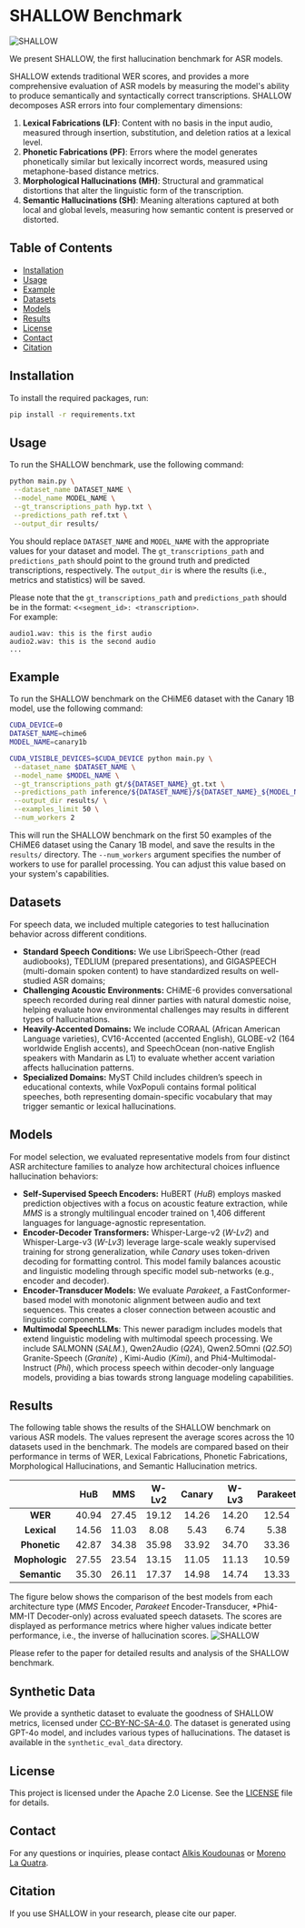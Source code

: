 # SHALLOW Benchmark

![SHALLOW](assets/shallow.png)

We present SHALLOW, the first hallucination benchmark for ASR models.

SHALLOW extends traditional WER scores, and provides a more comprehensive evaluation of ASR models by measuring the model's ability to produce semantically and syntactically correct transcriptions. SHALLOW decomposes ASR errors into four complementary dimensions:
1. **Lexical Fabrications (LF)**: Content with no basis in the input audio, measured through insertion, substitution, and deletion ratios at a lexical level.
2. **Phonetic Fabrications (PF)**: Errors where the model generates phonetically similar but lexically incorrect words, measured using metaphone-based distance metrics.
3. **Morphological Hallucinations (MH)**: Structural and grammatical distortions that alter the linguistic form of the transcription.
4. **Semantic Hallucinations (SH)**: Meaning alterations captured at both local and global levels, measuring how semantic content is preserved or distorted.

## Table of Contents
- [Installation](#installation)
- [Usage](#usage)
- [Example](#example)
- [Datasets](#datasets)
- [Models](#models)
- [Results](#results)
- [License](#license)
- [Contact](#contact)
- [Citation](#citation)

## Installation
To install the required packages, run:
```bash
pip install -r requirements.txt
```

## Usage
To run the SHALLOW benchmark, use the following command:
```bash
python main.py \
 --dataset_name DATASET_NAME \
 --model_name MODEL_NAME \
 --gt_transcriptions_path hyp.txt \
 --predictions_path ref.txt \
 --output_dir results/ 
```
You should replace `DATASET_NAME` and `MODEL_NAME` with the appropriate values for your dataset and model. The `gt_transcriptions_path` and `predictions_path` should point to the ground truth and predicted transcriptions, respectively. The `output_dir` is where the results (i.e., metrics and statistics) will be saved. 

Please note that the `gt_transcriptions_path` and `predictions_path` should be in the format: <`<segment_id>: <transcription>`.
<br>
For example:
```
audio1.wav: this is the first audio
audio2.wav: this is the second audio
...
```

## Example
To run the SHALLOW benchmark on the CHiME6 dataset with the Canary 1B model, use the following command:
```bash
CUDA_DEVICE=0
DATASET_NAME=chime6
MODEL_NAME=canary1b

CUDA_VISIBLE_DEVICES=$CUDA_DEVICE python main.py \
 --dataset_name $DATASET_NAME \
 --model_name $MODEL_NAME \
 --gt_transcriptions_path gt/${DATASET_NAME}_gt.txt \
 --predictions_path inference/${DATASET_NAME}/${DATASET_NAME}_${MODEL_NAME}.txt \
 --output_dir results/ \
 --examples_limit 50 \
 --num_workers 2
```
This will run the SHALLOW benchmark on the first 50 examples of the CHiME6 dataset using the Canary 1B model, and save the results in the `results/` directory. The `--num_workers` argument specifies the number of workers to use for parallel processing. You can adjust this value based on your system's capabilities.

## Datasets
For speech data, we included multiple categories to test hallucination behavior across different conditions.
- **Standard Speech Conditions:** We use LibriSpeech-Other (read audiobooks), TEDLIUM (prepared presentations), and GIGASPEECH (multi-domain spoken content) to have standardized results on well-studied ASR domains;
- **Challenging Acoustic Environments:** CHiME-6 provides conversational speech recorded during real dinner parties with natural domestic noise, helping evaluate how environmental challenges may results in different types of hallucinations.
- **Heavily-Accented Domains:** We include CORAAL (African American Language varieties), CV16-Accented (accented English), GLOBE-v2 (164 worldwide English accents), and SpeechOcean (non-native English speakers with Mandarin as L1) to evaluate whether accent variation affects hallucination patterns.
- **Specialized Domains:** MyST Child includes children’s speech in educational contexts, while VoxPopuli contains formal political speeches, both representing domain-specific vocabulary that may trigger semantic or lexical hallucinations.

## Models
For model selection, we evaluated representative models from four distinct ASR architecture families to analyze how architectural choices influence hallucination behaviors:

- **Self-Supervised Speech Encoders:** HuBERT (*HuB*) employs masked prediction objectives with a focus on acoustic feature extraction, while *MMS* is a strongly multilingual encoder trained on 1,406 different languages for language-agnostic representation.
- **Encoder-Decoder Transformers:** Whisper-Large-v2 (*W-Lv2*) and Whisper-Large-v3 (*W-Lv3*) leverage large-scale weakly supervised training for strong generalization, while *Canary* uses token-driven decoding for formatting control. This model family balances acoustic and linguistic modeling through specific model sub-networks (e.g., encoder and decoder).
- **Encoder-Transducer Models:** We evaluate *Parakeet*, a FastConformer-based model with monotonic alignment between audio and text sequences. This creates a closer connection between acoustic and linguistic components.
- **Multimodal SpeechLLMs**: This newer paradigm includes models that extend linguistic modeling with multimodal speech processing. We include SALMONN (*SALM.*), Qwen2Audio (*Q2A*), Qwen2.5Omni (*Q2.5O*) Granite-Speech (*Granite*) , Kimi-Audio (*Kimi*), and Phi4-Multimodal-Instruct (*Phi*), which process speech within decoder-only language models, providing a bias towards strong language modeling capabilities.

## Results
The following table shows the results of the SHALLOW benchmark on various ASR models. The values represent the average scores across the 10 datasets used in the benchmark. The models are compared based on their performance in terms of WER, Lexical Fabrications, Phonetic Fabrications, Morphological Hallucinations, and Semantic Hallucination metrics.

| | **HuB** | **MMS** | **W-Lv2** | **Canary** | **W-Lv3** | **Parakeet** | **SALM.** | **Q2A** | **Granite** | **Kimi** | **Q2.5O** | **Phi4** |
|:---------------:|:----------------:|:----------------:|:------------------:|:-------------------:|:------------------:|:-----------------------------------:|:------------------:|:----------------:|:--------------------:|:-----------------:|:------------------:|:-----------------:|
| **WER** | 40.94 | 27.45 | 19.12 | 14.26 | 14.20 | 12.54 | 99.92 | 21.99 | 15.21 | 13.53 | 12.76 | 12.07 |
| **Lexical**  | 14.56 | 11.03 | 8.08  | 5.43  | 6.74  | 5.38  | 13.59 | 7.13  | 5.56  | 6.92  | 5.17  | 6.18  |
| **Phonetic**  | 42.87 | 34.38 | 35.98 | 33.92 | 34.70 | 33.36 | 40.80 | 36.75 | 34.18 | 35.14 | 33.85 | 33.89 |
| **Mophologic**  | 27.55 | 23.54 | 13.15 | 11.05 | 11.13 | 10.59 | 16.54 | 13.77 | 10.13 | 12.30 | 10.56 | 11.22 |
| **Semantic**  | 35.30 | 26.11 | 17.37 | 14.98 | 14.74 | 13.33 | 23.23 | 19.55 | 13.56 | 15.48 | 12.71 | 14.37 |

The figure below shows the comparison of the best models from each architecture type (*MMS* Encoder, *Parakeet* Encoder-Transducer, *Phi4-MM-IT Decoder-only) across evaluated speech datasets. The scores are displayed as performance metrics where higher values indicate better performance, i.e., the inverse of hallucination scores.
![SHALLOW](assets/performance.png)

Please refer to the paper for detailed results and analysis of the SHALLOW benchmark. 

## Synthetic Data
We provide a synthetic dataset to evaluate the goodness of SHALLOW metrics, licensed under [CC-BY-NC-SA-4.0](https://creativecommons.org/licenses/by-nc-sa/4.0/). The dataset is generated using GPT-4o model, and includes various types of hallucinations. The dataset is available in the `synthetic_eval_data` directory.

## License
This project is licensed under the Apache 2.0 License. See the [LICENSE](LICENSE) file for details.

## Contact
For any questions or inquiries, please contact [Alkis Koudounas](mailto:alkis.koudounas@polito.it) or [Moreno La Quatra](mailto:moreno.laquatra@unikore.it).

## Citation
If you use SHALLOW in your research, please cite our paper.
<!-- ```bibtex
@inproceedings{Koudounas2025SHALLOW,
  title={SHALLOW: A Benchmark for Hallucination in Automatic Speech Recognition},
  author={Alkis Koudounas and Moreno La Quatra and Manuel Giollo and Marco Sabato Siniscalchi and Elena Baralis},
  booktitle={},
  year={}}
``` -->

